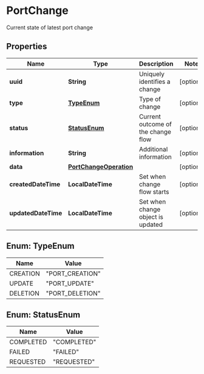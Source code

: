 

# PortChange

Current state of latest port change

## Properties

| Name | Type | Description | Notes |
|------------ | ------------- | ------------- | -------------|
|**uuid** | **String** | Uniquely identifies a change |  [optional] |
|**type** | [**TypeEnum**](#TypeEnum) | Type of change |  [optional] |
|**status** | [**StatusEnum**](#StatusEnum) | Current outcome of the change flow |  [optional] |
|**information** | **String** | Additional information |  [optional] |
|**data** | [**PortChangeOperation**](PortChangeOperation.md) |  |  [optional] |
|**createdDateTime** | **LocalDateTime** | Set when change flow starts |  [optional] |
|**updatedDateTime** | **LocalDateTime** | Set when change object is updated |  [optional] |



## Enum: TypeEnum

| Name | Value |
|---- | -----|
| CREATION | &quot;PORT_CREATION&quot; |
| UPDATE | &quot;PORT_UPDATE&quot; |
| DELETION | &quot;PORT_DELETION&quot; |



## Enum: StatusEnum

| Name | Value |
|---- | -----|
| COMPLETED | &quot;COMPLETED&quot; |
| FAILED | &quot;FAILED&quot; |
| REQUESTED | &quot;REQUESTED&quot; |



